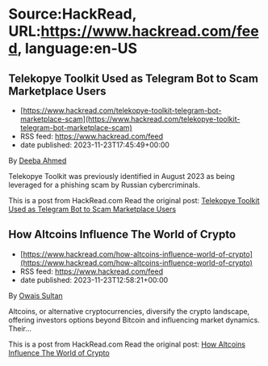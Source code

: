 # Source:HackRead, URL:https://www.hackread.com/feed, language:en-US

## Telekopye Toolkit Used as Telegram Bot to Scam Marketplace Users
 - [https://www.hackread.com/telekopye-toolkit-telegram-bot-marketplace-scam](https://www.hackread.com/telekopye-toolkit-telegram-bot-marketplace-scam)
 - RSS feed: https://www.hackread.com/feed
 - date published: 2023-11-23T17:45:49+00:00

<p>By <a href="https://www.hackread.com/author/deeba/" rel="nofollow">Deeba Ahmed</a></p>
<p>Telekopye Toolkit was previously identified in August 2023 as being leveraged for a phishing scam by Russian cybercriminals.</p>
<p>This is a post from HackRead.com Read the original post: <a href="https://www.hackread.com/telekopye-toolkit-telegram-bot-marketplace-scam/" rel="nofollow">Telekopye Toolkit Used as Telegram Bot to Scam Marketplace Users</a></p>

## How Altcoins Influence The World of Crypto
 - [https://www.hackread.com/how-altcoins-influence-world-of-crypto](https://www.hackread.com/how-altcoins-influence-world-of-crypto)
 - RSS feed: https://www.hackread.com/feed
 - date published: 2023-11-23T12:58:21+00:00

<p>By <a href="https://www.hackread.com/author/owais/" rel="nofollow">Owais Sultan</a></p>
<p>Altcoins, or alternative cryptocurrencies, diversify the crypto landscape, offering investors options beyond Bitcoin and influencing market dynamics. Their&#8230;</p>
<p>This is a post from HackRead.com Read the original post: <a href="https://www.hackread.com/how-altcoins-influence-world-of-crypto/" rel="nofollow">How Altcoins Influence The World of Crypto</a></p>

